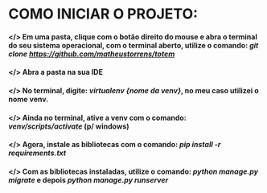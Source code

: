 # COMO INICIAR O PROJETO:
#### </> Em uma pasta, clique com o botão direito do mouse e abra o terminal do seu sistema operacional, com o terminal aberto, utilize o comando: *git clone https://github.com/matheustorrens/totem*
#### </> Abra a pasta na sua IDE
#### </> No terminal, digite: *virtualenv {nome da venv}*, no meu caso utilizei o nome venv.
#### </> Ainda no terminal, ative a venv com o comando: *venv/scripts/activate* (p/ windows) 
#### </> Agora, instale as bibliotecas com o comando: *pip install -r requirements.txt*
#### </> Com as bibliotecas instaladas, utilize o comando: *python manage.py migrate* e depois *python manage.py runserver*
